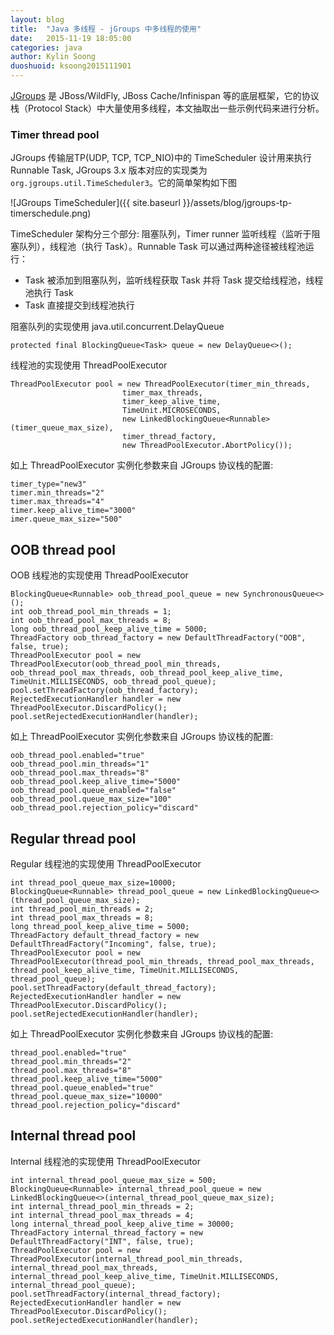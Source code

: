 ```yaml
---
layout: blog
title:  "Java 多线程 - jGroups 中多线程的使用"
date:   2015-11-19 18:05:00
categories: java
author: Kylin Soong
duoshuoid: ksoong2015111901
---
```


[JGroups](http://jgroups.org) 是 JBoss/WildFly, JBoss Cache/Infinispan 等的底层框架，它的协议栈（Protocol Stack）中大量使用多线程，本文抽取出一些示例代码来进行分析。

### Timer thread pool

JGroups 传输层TP(UDP, TCP, TCP_NIO)中的 TimeScheduler 设计用来执行 Runnable Task, JGroups 3.x 版本对应的实现类为 `org.jgroups.util.TimeScheduler3`。它的简单架构如下图

![JGroups TimeScheduler]({{ site.baseurl }}/assets/blog/jgroups-tp-timerschedule.png)

TimeScheduler 架构分三个部分: 阻塞队列，Timer runner 监听线程（监听于阻塞队列），线程池（执行 Task）。Runnable Task 可以通过两种途径被线程池运行：

* Task 被添加到阻塞队列，监听线程获取 Task 并将 Task 提交给线程池，线程池执行 Task
* Task 直接提交到线程池执行

阻塞队列的实现使用 java.util.concurrent.DelayQueue

~~~
protected final BlockingQueue<Task> queue = new DelayQueue<>();
~~~

线程池的实现使用 ThreadPoolExecutor

~~~
ThreadPoolExecutor pool = new ThreadPoolExecutor(timer_min_threads, 
						 timer_max_threads, 
						 timer_keep_alive_time,
						 TimeUnit.MICROSECONDS,
						 new LinkedBlockingQueue<Runnable>(timer_queue_max_size),
						 timer_thread_factory,
						 new ThreadPoolExecutor.AbortPolicy());
~~~

如上 ThreadPoolExecutor 实例化参数来自 JGroups 协议栈的配置:

~~~
timer_type="new3"
timer.min_threads="2"
timer.max_threads="4"
timer.keep_alive_time="3000"
imer.queue_max_size="500"
~~~

## OOB thread pool

OOB 线程池的实现使用 ThreadPoolExecutor

~~~
BlockingQueue<Runnable> oob_thread_pool_queue = new SynchronousQueue<>();
int oob_thread_pool_min_threads = 1;
int oob_thread_pool_max_threads = 8;
long oob_thread_pool_keep_alive_time = 5000;
ThreadFactory oob_thread_factory = new DefaultThreadFactory("OOB", false, true);
ThreadPoolExecutor pool = new ThreadPoolExecutor(oob_thread_pool_min_threads, oob_thread_pool_max_threads, oob_thread_pool_keep_alive_time, TimeUnit.MILLISECONDS, oob_thread_pool_queue);
pool.setThreadFactory(oob_thread_factory);
RejectedExecutionHandler handler = new ThreadPoolExecutor.DiscardPolicy();
pool.setRejectedExecutionHandler(handler);
~~~

如上 ThreadPoolExecutor 实例化参数来自 JGroups 协议栈的配置:

~~~
oob_thread_pool.enabled="true"
oob_thread_pool.min_threads="1"
oob_thread_pool.max_threads="8"
oob_thread_pool.keep_alive_time="5000"
oob_thread_pool.queue_enabled="false"
oob_thread_pool.queue_max_size="100"
oob_thread_pool.rejection_policy="discard"
~~~

## Regular thread pool

Regular 线程池的实现使用 ThreadPoolExecutor

~~~
int thread_pool_queue_max_size=10000;
BlockingQueue<Runnable> thread_pool_queue = new LinkedBlockingQueue<>(thread_pool_queue_max_size);
int thread_pool_min_threads = 2;
int thread_pool_max_threads = 8;
long thread_pool_keep_alive_time = 5000;
ThreadFactory default_thread_factory = new DefaultThreadFactory("Incoming", false, true);
ThreadPoolExecutor pool = new ThreadPoolExecutor(thread_pool_min_threads, thread_pool_max_threads, thread_pool_keep_alive_time, TimeUnit.MILLISECONDS, thread_pool_queue);
pool.setThreadFactory(default_thread_factory);
RejectedExecutionHandler handler = new ThreadPoolExecutor.DiscardPolicy();
pool.setRejectedExecutionHandler(handler);
~~~

如上 ThreadPoolExecutor 实例化参数来自 JGroups 协议栈的配置:

~~~
thread_pool.enabled="true"
thread_pool.min_threads="2"
thread_pool.max_threads="8"
thread_pool.keep_alive_time="5000"
thread_pool.queue_enabled="true"
thread_pool.queue_max_size="10000"
thread_pool.rejection_policy="discard"
~~~

## Internal thread pool

Internal 线程池的实现使用 ThreadPoolExecutor

~~~
int internal_thread_pool_queue_max_size = 500;
BlockingQueue<Runnable> internal_thread_pool_queue = new LinkedBlockingQueue<>(internal_thread_pool_queue_max_size);
int internal_thread_pool_min_threads = 2;
int internal_thread_pool_max_threads = 4;
long internal_thread_pool_keep_alive_time = 30000;
ThreadFactory internal_thread_factory = new DefaultThreadFactory("INT", false, true);
ThreadPoolExecutor pool = new ThreadPoolExecutor(internal_thread_pool_min_threads, internal_thread_pool_max_threads, internal_thread_pool_keep_alive_time, TimeUnit.MILLISECONDS, internal_thread_pool_queue);
pool.setThreadFactory(internal_thread_factory);
RejectedExecutionHandler handler = new ThreadPoolExecutor.DiscardPolicy();
pool.setRejectedExecutionHandler(handler);
~~~
